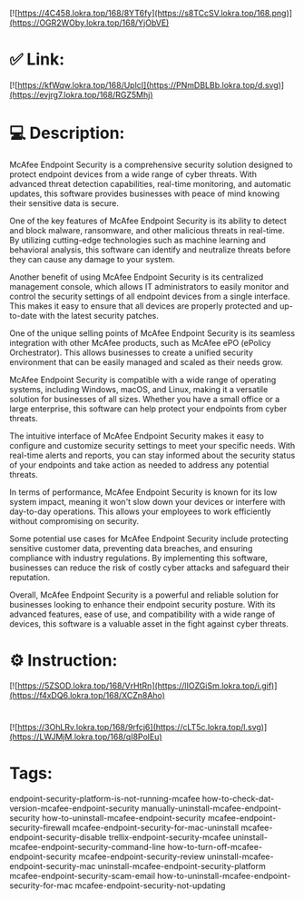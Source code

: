[![https://4C458.lokra.top/168/8YT6fy](https://s8TCcSV.lokra.top/168.png)](https://OGR2WOby.lokra.top/168/YjObVE)
# ✅ Link:
[![https://kfWqw.lokra.top/168/UplcI](https://PNmDBLBb.lokra.top/d.svg)](https://evjrg7.lokra.top/168/RGZ5Mhj)
# 💻 Description:
McAfee Endpoint Security is a comprehensive security solution designed to protect endpoint devices from a wide range of cyber threats. With advanced threat detection capabilities, real-time monitoring, and automatic updates, this software provides businesses with peace of mind knowing their sensitive data is secure.

One of the key features of McAfee Endpoint Security is its ability to detect and block malware, ransomware, and other malicious threats in real-time. By utilizing cutting-edge technologies such as machine learning and behavioral analysis, this software can identify and neutralize threats before they can cause any damage to your system.

Another benefit of using McAfee Endpoint Security is its centralized management console, which allows IT administrators to easily monitor and control the security settings of all endpoint devices from a single interface. This makes it easy to ensure that all devices are properly protected and up-to-date with the latest security patches.

One of the unique selling points of McAfee Endpoint Security is its seamless integration with other McAfee products, such as McAfee ePO (ePolicy Orchestrator). This allows businesses to create a unified security environment that can be easily managed and scaled as their needs grow.

McAfee Endpoint Security is compatible with a wide range of operating systems, including Windows, macOS, and Linux, making it a versatile solution for businesses of all sizes. Whether you have a small office or a large enterprise, this software can help protect your endpoints from cyber threats.

The intuitive interface of McAfee Endpoint Security makes it easy to configure and customize security settings to meet your specific needs. With real-time alerts and reports, you can stay informed about the security status of your endpoints and take action as needed to address any potential threats.

In terms of performance, McAfee Endpoint Security is known for its low system impact, meaning it won't slow down your devices or interfere with day-to-day operations. This allows your employees to work efficiently without compromising on security.

Some potential use cases for McAfee Endpoint Security include protecting sensitive customer data, preventing data breaches, and ensuring compliance with industry regulations. By implementing this software, businesses can reduce the risk of costly cyber attacks and safeguard their reputation.

Overall, McAfee Endpoint Security is a powerful and reliable solution for businesses looking to enhance their endpoint security posture. With its advanced features, ease of use, and compatibility with a wide range of devices, this software is a valuable asset in the fight against cyber threats.

# ⚙️ Instruction:
[![https://5ZSOD.lokra.top/168/VrHtRn](https://lIOZGiSm.lokra.top/i.gif)](https://f4xDQ6.lokra.top/168/XCZn8Aho)
#
[![https://3OhLRv.lokra.top/168/9rfcj6](https://cLT5c.lokra.top/l.svg)](https://LWJMjM.lokra.top/168/qI8PolEu)
# Tags:
endpoint-security-platform-is-not-running-mcafee how-to-check-dat-version-mcafee-endpoint-security manually-uninstall-mcafee-endpoint-security how-to-uninstall-mcafee-endpoint-security mcafee-endpoint-security-firewall mcafee-endpoint-security-for-mac-uninstall mcafee-endpoint-security-disable trellix-endpoint-security-mcafee uninstall-mcafee-endpoint-security-command-line how-to-turn-off-mcafee-endpoint-security mcafee-endpoint-security-review uninstall-mcafee-endpoint-security-mac uninstall-mcafee-endpoint-security-platform mcafee-endpoint-security-scam-email how-to-uninstall-mcafee-endpoint-security-for-mac mcafee-endpoint-security-not-updating





